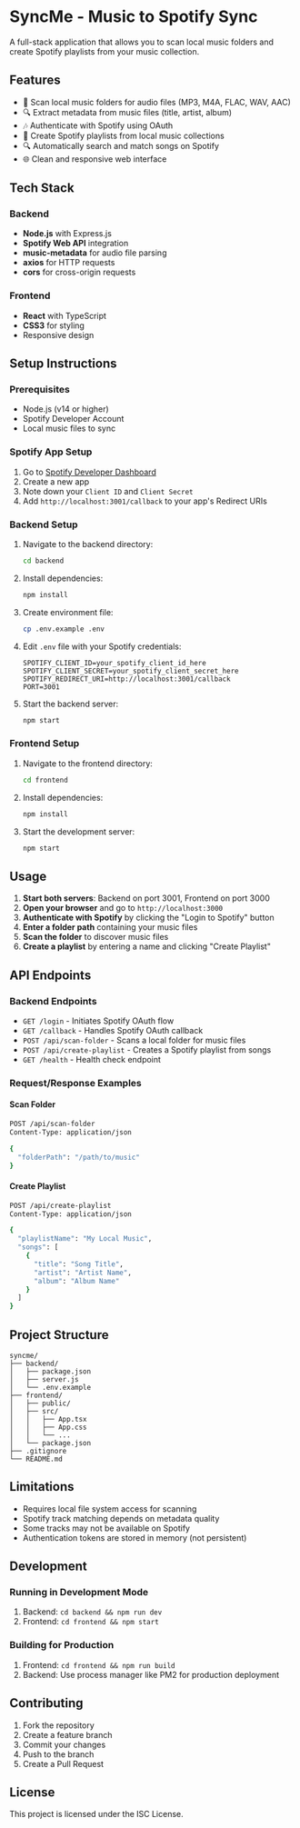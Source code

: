 # SyncMe - Music to Spotify Sync

A full-stack application that allows you to scan local music folders and create Spotify playlists from your music collection.

## Features

- 🎵 Scan local music folders for audio files (MP3, M4A, FLAC, WAV, AAC)
- 🔍 Extract metadata from music files (title, artist, album)
- 🎶 Authenticate with Spotify using OAuth
- 📝 Create Spotify playlists from local music collections
- 🔍 Automatically search and match songs on Spotify
- 🌐 Clean and responsive web interface

## Tech Stack

### Backend
- **Node.js** with Express.js
- **Spotify Web API** integration
- **music-metadata** for audio file parsing
- **axios** for HTTP requests
- **cors** for cross-origin requests

### Frontend
- **React** with TypeScript
- **CSS3** for styling
- Responsive design

## Setup Instructions

### Prerequisites
- Node.js (v14 or higher)
- Spotify Developer Account
- Local music files to sync

### Spotify App Setup
1. Go to [Spotify Developer Dashboard](https://developer.spotify.com/dashboard)
2. Create a new app
3. Note down your `Client ID` and `Client Secret`
4. Add `http://localhost:3001/callback` to your app's Redirect URIs

### Backend Setup
1. Navigate to the backend directory:
   ```bash
   cd backend
   ```

2. Install dependencies:
   ```bash
   npm install
   ```

3. Create environment file:
   ```bash
   cp .env.example .env
   ```

4. Edit `.env` file with your Spotify credentials:
   ```
   SPOTIFY_CLIENT_ID=your_spotify_client_id_here
   SPOTIFY_CLIENT_SECRET=your_spotify_client_secret_here
   SPOTIFY_REDIRECT_URI=http://localhost:3001/callback
   PORT=3001
   ```

5. Start the backend server:
   ```bash
   npm start
   ```

### Frontend Setup
1. Navigate to the frontend directory:
   ```bash
   cd frontend
   ```

2. Install dependencies:
   ```bash
   npm install
   ```

3. Start the development server:
   ```bash
   npm start
   ```

## Usage

1. **Start both servers**: Backend on port 3001, Frontend on port 3000
2. **Open your browser** and go to `http://localhost:3000`
3. **Authenticate with Spotify** by clicking the "Login to Spotify" button
4. **Enter a folder path** containing your music files
5. **Scan the folder** to discover music files
6. **Create a playlist** by entering a name and clicking "Create Playlist"

## API Endpoints

### Backend Endpoints

- `GET /login` - Initiates Spotify OAuth flow
- `GET /callback` - Handles Spotify OAuth callback
- `POST /api/scan-folder` - Scans a local folder for music files
- `POST /api/create-playlist` - Creates a Spotify playlist from songs
- `GET /health` - Health check endpoint

### Request/Response Examples

#### Scan Folder
```bash
POST /api/scan-folder
Content-Type: application/json

{
  "folderPath": "/path/to/music"
}
```

#### Create Playlist
```bash
POST /api/create-playlist
Content-Type: application/json

{
  "playlistName": "My Local Music",
  "songs": [
    {
      "title": "Song Title",
      "artist": "Artist Name",
      "album": "Album Name"
    }
  ]
}
```

## Project Structure

```
syncme/
├── backend/
│   ├── package.json
│   ├── server.js
│   └── .env.example
├── frontend/
│   ├── public/
│   ├── src/
│   │   ├── App.tsx
│   │   ├── App.css
│   │   └── ...
│   └── package.json
├── .gitignore
└── README.md
```

## Limitations

- Requires local file system access for scanning
- Spotify track matching depends on metadata quality
- Some tracks may not be available on Spotify
- Authentication tokens are stored in memory (not persistent)

## Development

### Running in Development Mode

1. Backend: `cd backend && npm run dev`
2. Frontend: `cd frontend && npm start`

### Building for Production

1. Frontend: `cd frontend && npm run build`
2. Backend: Use process manager like PM2 for production deployment

## Contributing

1. Fork the repository
2. Create a feature branch
3. Commit your changes
4. Push to the branch
5. Create a Pull Request

## License

This project is licensed under the ISC License.